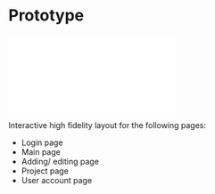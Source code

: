 # Prototype

![Prototype PDF](prototype.pdf)  
Interactive high fidelity layout for the following pages:
  - Login page
  - Main page
  - Adding/ editing page
  - Project page
  - User account page

